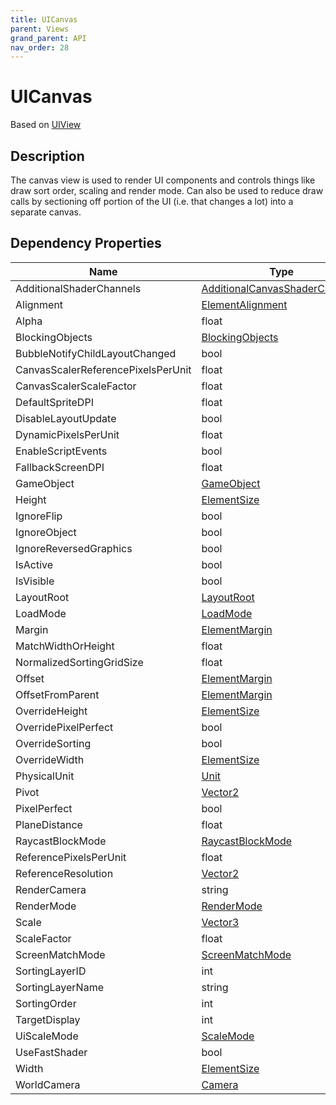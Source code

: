 ```yaml
---
title: UICanvas
parent: Views
grand_parent: API
nav_order: 28
---
```


# UICanvas

Based on [UIView](UIView)

## Description

The canvas view is used to render UI components and controls things like draw sort order, scaling and render mode. Can also be used to reduce draw calls by sectioning off portion of the UI (i.e. that changes a lot) into a separate canvas.

## Dependency Properties

| Name | Type | Description |
| --- | --- | --- |
| AdditionalShaderChannels | [AdditionalCanvasShaderChannels](http://docs.unity3d.com/ScriptReference/AdditionalCanvasShaderChannels.html) |  |
| Alignment | [ElementAlignment](Api/Types/ElementAlignment) |  |
| Alpha | float |  |
| BlockingObjects | [BlockingObjects](http://docs.unity3d.com/ScriptReference/BlockingObjects.html) |  |
| BubbleNotifyChildLayoutChanged | bool |  |
| CanvasScalerReferencePixelsPerUnit | float |  |
| CanvasScalerScaleFactor | float |  |
| DefaultSpriteDPI | float |  |
| DisableLayoutUpdate | bool |  |
| DynamicPixelsPerUnit | float |  |
| EnableScriptEvents | bool |  |
| FallbackScreenDPI | float |  |
| GameObject | [GameObject](http://docs.unity3d.com/ScriptReference/GameObject.html) |  |
| Height | [ElementSize](Api/Types/ElementSize) |  |
| IgnoreFlip | bool |  |
| IgnoreObject | bool |  |
| IgnoreReversedGraphics | bool |  |
| IsActive | bool |  |
| IsVisible | bool |  |
| LayoutRoot | [LayoutRoot](Api/Views/LayoutRoot) |  |
| LoadMode | [LoadMode](Api/Types/LoadMode) |  |
| Margin | [ElementMargin](Api/Types/ElementMargin) |  |
| MatchWidthOrHeight | float |  |
| NormalizedSortingGridSize | float |  |
| Offset | [ElementMargin](Api/Types/ElementMargin) |  |
| OffsetFromParent | [ElementMargin](Api/Types/ElementMargin) |  |
| OverrideHeight | [ElementSize](Api/Types/ElementSize) |  |
| OverridePixelPerfect | bool |  |
| OverrideSorting | bool |  |
| OverrideWidth | [ElementSize](Api/Types/ElementSize) |  |
| PhysicalUnit | [Unit](http://docs.unity3d.com/ScriptReference/Unit.html) |  |
| Pivot | [Vector2](http://docs.unity3d.com/ScriptReference/Vector2.html) |  |
| PixelPerfect | bool |  |
| PlaneDistance | float |  |
| RaycastBlockMode | [RaycastBlockMode](Api/Types/RaycastBlockMode) |  |
| ReferencePixelsPerUnit | float |  |
| ReferenceResolution | [Vector2](http://docs.unity3d.com/ScriptReference/Vector2.html) |  |
| RenderCamera | string |  |
| RenderMode | [RenderMode](http://docs.unity3d.com/ScriptReference/RenderMode.html) |  |
| Scale | [Vector3](http://docs.unity3d.com/ScriptReference/Vector3.html) |  |
| ScaleFactor | float |  |
| ScreenMatchMode | [ScreenMatchMode](http://docs.unity3d.com/ScriptReference/ScreenMatchMode.html) |  |
| SortingLayerID | int |  |
| SortingLayerName | string |  |
| SortingOrder | int |  |
| TargetDisplay | int |  |
| UiScaleMode | [ScaleMode](http://docs.unity3d.com/ScriptReference/ScaleMode.html) |  |
| UseFastShader | bool |  |
| Width | [ElementSize](Api/Types/ElementSize) |  |
| WorldCamera | [Camera](http://docs.unity3d.com/ScriptReference/Camera.html) |  |
